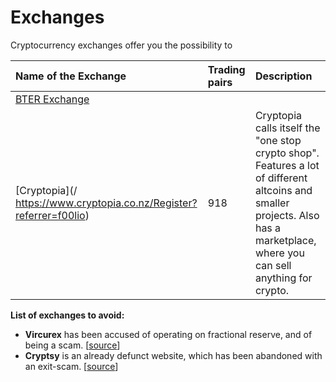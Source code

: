 # Exchanges

Cryptocurrency exchanges offer you the possibility to 



| Name of the Exchange | Trading pairs | Description |
| :--- | :--- | :--- |
| [BTER Exchange](https://bter.com/signup/285333) |  |  |
| [Cryptopia](/ https://www.cryptopia.co.nz/Register?referrer=f00lio) | 918 | Cryptopia calls itself the "one stop crypto shop". Features a lot of different altcoins and smaller projects. Also has a marketplace, where you can sell anything for crypto. |



**List of exchanges to avoid:**

* **Vircurex** has been accused of operating on fractional reserve, and of being a scam. \[[source](https://bitcointalk.org/index.php?topic=569037.0)\]
* **Cryptsy** is an already defunct website, which has been abandoned with an exit-scam. \[[source](http://silverlaw.com/media/news-releases/silver-law-group-files-class-action-lawsuit-cryptsy-principal-paul-big-vern-vernon/)\]



